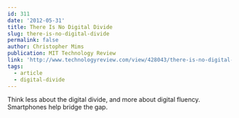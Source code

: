 ```yaml
---
id: 311
date: '2012-05-31'
title: There Is No Digital Divide
slug: there-is-no-digital-divide
permalink: false
author: Christopher Mims
publication: MIT Technology Review
link: 'http://www.technologyreview.com/view/428043/there-is-no-digital-divide/'
tags:
  - article
  - digital-divide
---
```

Think less about the digital divide, and more about digital fluency. Smartphones help bridge the gap.
